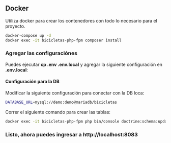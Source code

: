 ## Docker

Utiliza docker para crear los contenedores con todo lo necesario para el proyecto.

``` bash
docker-compose up -d
docker exec -it bicicletas-php-fpm composer install 
```

### Agregar las configuraciónes

Puedes ejecutar **cp .env .env.local** y agregar la siguiente configuración en **.env.local**:

#### Configuración para la DB

Modificar la siguiente configuración para conectar con la DB loca:

``` bash
DATABASE_URL=mysql://demo:demo@mariadb/bicicletas
```

Correr el siguiente comando para crear las tablas:

``` bash
docker exec -it bicicletas-php-fpm php bin/console doctrine:schema:update --force
```

### Listo, ahora puedes ingresar a http://localhost:8083